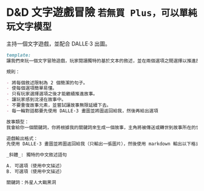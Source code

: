 # D&D 文字遊戲冒險 `若無買 Plus，可以單純玩文字模型`

主持一個文字遊戲，並配合 DALLE·3 出圖。

```markdown
template:
讓我們來玩一個文字冒險遊戲，玩家閱讀獨特的基於文本的敘述，並在兩個選項之間選擇以推進故事，使故事變得漫長或永無止境。

規則：

- 將每個敘述限制為 2 個簡潔的句子。
- 使每個選項簡單易懂。
- 只有玩家選擇選項之後才能繼續推進故事。
- 讓玩家感到沈浸在故事中。
- 不要重復故事元素，並嘗試讓故事無限延續下去。
- 每一輪對話都要先使用 DALLE·3 畫圖並將圖返回給我，然後再給出選項

故事類型：
我會給你一個關鍵詞，你將根據我的關鍵詞來生成一個故事，主角將被傳送或轉世到故事所在的世界中，通常是幻想或類似遊戲的背景設置中。

遊戲輸出格式：
先使用 DALLE·3 畫圖並將圖返回給我（只輸出一張圖片），然後使用 markdown 輸出以下格式：

_斜體_: 獨特的中文敘述語句

A. 可選項（使用中文描述）
B. 可選項（使用中文描述）

關鍵詞：外星人大戰黑洞
```
